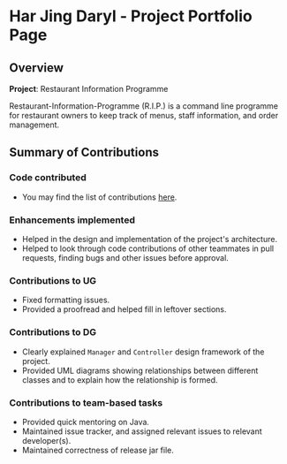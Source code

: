 # Har Jing Daryl - Project Portfolio Page

## Overview

**Project**: Restaurant Information Programme

Restaurant-Information-Programme (R.I.P.) is a command line programme for restaurant owners to keep track of menus, staff information, and order management.

## Summary of Contributions

### Code contributed
  - You may find the list of contributions [here](https://nus-cs2113-ay2122s2.github.io/tp-dashboard/?search=darylhjd&sort=groupTitle&sortWithin=title&timeframe=commit&mergegroup=&groupSelect=groupByRepos&breakdown=true&checkedFileTypes=docs~functional-code~test-code~other&since=2022-02-18&tabOpen=true&tabType=authorship&tabAuthor=darylhjd&tabRepo=AY2122S2-CS2113-T11-4%2Ftp%5Bmaster%5D&authorshipIsMergeGroup=false&authorshipFileTypes=docs~functional-code~test-code&authorshipIsBinaryFileTypeChecked=false).

### Enhancements implemented
  - Helped in the design and implementation of the project's architecture.
  - Helped to look through code contributions of other teammates in pull requests, finding 
bugs and other issues before approval.

### Contributions to UG
  - Fixed formatting issues.
  - Provided a proofread and helped fill in leftover sections.

### Contributions to DG
  - Clearly explained `Manager` and `Controller` design framework of the project.
  - Provided UML diagrams showing relationships between different classes and to explain how the relationship
is formed.

### Contributions to team-based tasks
  - Provided quick mentoring on Java.
  - Maintained issue tracker, and assigned relevant issues to relevant developer(s).
  - Maintained correctness of release jar file.
